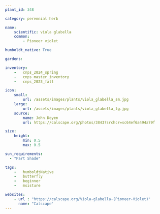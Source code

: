 ```yaml
---
plant_id: 348 

category: perennial herb

name: 
    scientific: viola glabella 
    common:
        - Pioneer violet

humboldt_native: True

gardens:

inventory: 
    -   cnps_2024_spring
    -   cnps_master_inventory
    -   cnps_2023_fall

icon: 
    small: 
        url: /assets/images/plants/viola_glabella_sm.jpg 
    large: 
        url: /assets/images/plants/viola_glabella_lg.jpg 
    source: 
        name: John Doyen 
        url: https://calscape.org/photos/3843?srchcr=sc64ef6a494a79f

size:
    height: 
        min: 0.5
        max: 0.5

sun_requirements:
  - "Part Shade"

tags:  
    -   humboldtNative
    -   butterfly
    -   beginner
    -   moisture

websites:
    - url : "https://calscape.org/Viola-glabella-(Pioneer-Violet)"
      name: "Calscape"
---
```

